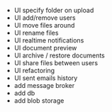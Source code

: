 - UI specify folder on upload
- UI add/remove users
- UI move files around
- UI rename files
- UI realtime notifications
- UI document preview
- UI archive / restore documents
- UI share files between users
- UI refactoring
- UI sent emails history
- add message broker
- add db
- add blob storage
